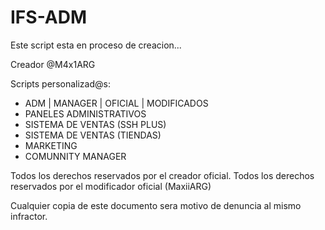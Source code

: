 # IFS-ADM
Este script esta en proceso de creacion...

Creador @M4x1ARG

Scripts personalizad@s:
- ADM | MANAGER | OFICIAL | MODIFICADOS
- PANELES ADMINISTRATIVOS
- SISTEMA DE VENTAS (SSH PLUS)
- SISTEMA DE VENTAS (TIENDAS)
- MARKETING 
- COMUNNITY MANAGER


Todos los derechos reservados por el creador oficial.
Todos los derechos reservados por el modificador oficial (MaxiiARG)

Cualquier copia de este documento sera motivo de denuncia al mismo infractor.
